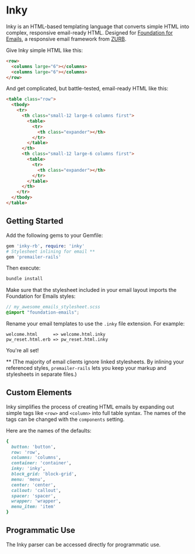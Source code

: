 # Inky

Inky is an HTML-based templating language that converts simple HTML into complex, responsive email-ready HTML. Designed for [Foundation for Emails](http://foundation.zurb.com/emails), a responsive email framework from [ZURB](http://zurb.com).

Give Inky simple HTML like this:

```html
<row>
  <columns large="6"></columns>
  <columns large="6"></columns>
</row>
```

And get complicated, but battle-tested, email-ready HTML like this:

```html
<table class="row">
  <tbody>
    <tr>
      <th class="small-12 large-6 columns first">
        <table>
          <tr>
            <th class="expander"></th>
          </tr>
        </table>
      </th>
      <th class="small-12 large-6 columns first">
        <table>
          <tr>
            <th class="expander"></th>
          </tr>
        </table>
      </th>
    </tr>
  </tbody>
</table>
```

## Getting Started

Add the following gems to your Gemfile:

```ruby
gem 'inky-rb', require: 'inky'
# Stylesheet inlining for email **
gem 'premailer-rails'
```

Then execute:

```bash
bundle install
```

Make sure that the stylesheet included in your email layout imports the Foundation for Emails styles:

```scss
// my_awesome_emails_stylesheet.scss
@import "foundation-emails";
```

Rename your email templates to use the `.inky` file extension. For example:

```
welcome.html      => welcome.html.inky
pw_reset.html.erb => pw_reset.html.inky
```

You're all set!

** (The majority of email clients ignore linked stylesheets. By inlining your referenced styles, `premailer-rails` lets you keep your markup and stylesheets in separate files.)

## Custom Elements

Inky simplifies the process of creating HTML emails by expanding out simple tags like `<row>` and `<column>` into full table syntax. The names of the tags can be changed with the `components` setting.

Here are the names of the defaults:

```ruby
{
  button: 'button',
  row: 'row',
  columns: 'columns',
  container: 'container',
  inky: 'inky',
  block_grid: 'block-grid',
  menu: 'menu',
  center: 'center',
  callout: 'callout',
  spacer: 'spacer',
  wrapper: 'wrapper',
  menu_item: 'item'
}
```

## Programmatic Use

The Inky parser can be accessed directly for programmatic use.
